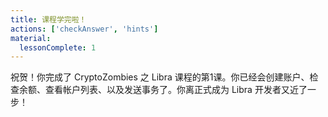 ```yaml
---
title: 课程学完啦！
actions: ['checkAnswer', 'hints']
material:
  lessonComplete: 1
---
```


祝贺！你完成了 CryptoZombies 之 Libra 课程的第1课。你已经会创建账户、检查余额、查看帐户列表、以及发送事务了。你离正式成为 Libra 开发者又近了一步！
